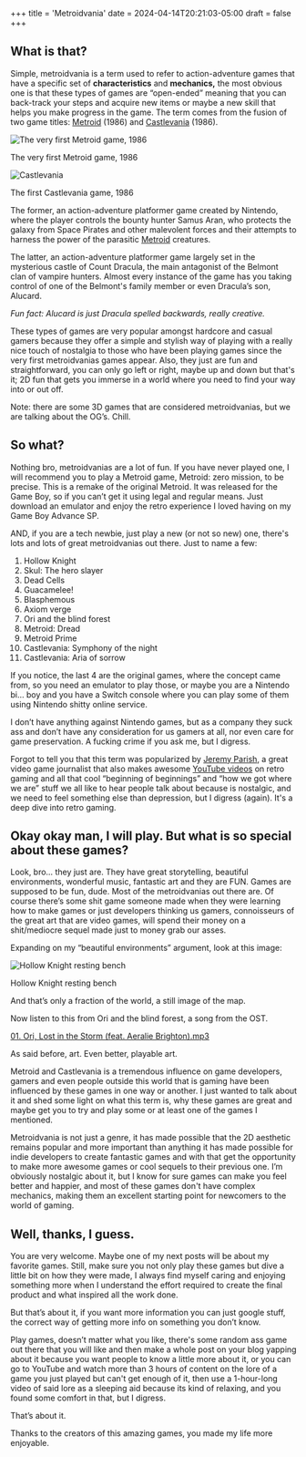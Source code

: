 +++
title = 'Metroidvania'
date = 2024-04-14T20:21:03-05:00
draft = false
+++

## What is that?

Simple, metroidvania is a term used to refer to action-adventure games that have a specific set of **characteristics** and **mechanics,** the most obvious one is that these types of games are “open-ended” meaning that you can back-track your steps and acquire new items or maybe a new skill that helps you make progress in the game. The term comes from the fusion of two game titles: [Metroid](https://www.metroidwiki.org/wiki/Main_Page) (1986) and [Castlevania](https://castlevania.neoseeker.com/wiki/Main_Page) (1986). 

![The very first Metroid game, 1986](/metroidvania/metroidnes.png)

The very first Metroid game, 1986

![Castlevania](/metroidvania/castlevanianes.png)

The first Castlevania game, 1986

The former, an action-adventure platformer game created by Nintendo, where the  player controls the bounty hunter Samus Aran, who protects the galaxy from Space Pirates and other malevolent forces and their attempts to harness the power of the parasitic [Metroid](https://www.metroidwiki.org/wiki/Metroid_(species)) creatures.

The latter, an action-adventure platformer game largely set in the mysterious castle of Count Dracula, the main antagonist of the Belmont clan of vampire hunters. Almost every instance of the game has you taking control of one of the Belmont's family member or even Dracula’s son, Alucard. 

*Fun fact: Alucard is just Dracula spelled backwards, really creative.*

These types of games are very popular amongst hardcore and casual gamers because they offer a simple and stylish way of playing with a really nice touch of nostalgia to those who have been playing games since the very first metroidvanias games appear. Also, they just are fun and straightforward, you can only go left or right, maybe up and down but that's it; 2D fun that gets you immerse in a world where you need to find your way into or out off. 

Note: there are some 3D games that are considered metroidvanias, but we are talking about the OG’s. Chill.

## So what?

Nothing bro, metroidvanias are a lot of fun. If you have never played one, I will recommend you to play a Metroid game, Metroid: zero mission, to be precise. This is a remake of the original Metroid. It was released for the Game Boy, so if you can’t get it using legal and regular means. Just download an emulator and enjoy the retro experience I loved having on my Game Boy Advance SP.

AND, if you are a tech newbie, just play a new (or not so new) one, there's lots and lots of great metroidvanias out there. Just to name a few: 

1. Hollow Knight
2. Skul: The hero slayer
3. Dead Cells
4. Guacamelee!
5. Blasphemous
6. Axiom verge
7. Ori and the blind forest 
8. Metroid: Dread
9. Metroid Prime
10. Castlevania: Symphony of the night 
11. Castlevania: Aria of sorrow

If you notice, the last 4 are the original games, where the concept came from, so you need an emulator to play those, or maybe you are a Nintendo bi… boy and you have a Switch console where you can play some of  them using Nintendo shitty online service. 

I don’t have anything against Nintendo games, but as a company they suck ass and don’t have any consideration for us gamers at all, nor even care for game preservation. A fucking crime if you ask me, but I digress.

Forgot to tell you that this term was popularized by [Jeremy Parish](https://bsky.app/profile/jparish.bsky.social), a great video game journalist that also makes awesome [YouTube videos](https://www.youtube.com/channel/UCrIttXi0WgLXHI1poCk0D6g) on retro gaming and all that cool “beginning of beginnings” and “how we got where we are” stuff we all like to hear people talk about because is nostalgic, and we need to feel something else than depression, but I digress (again). It's a deep dive into retro gaming. 

## Okay okay man, I will play. But what is so special about these games?

Look, bro… they just are. They have great storytelling, beautiful environments, wonderful music, fantastic art and they are FUN. Games are supposed to be fun, dude. Most of the metroidvanias out there are. Of course there’s some shit game someone made when they were learning how to make games or just developers thinking us gamers, connoisseurs of the great art that are video games, will spend their money on a shit/mediocre sequel made just to money grab our asses.

Expanding on my “beautiful environments” argument, look at this image:

![Hollow Knight resting bench](/metroidvania/restingbench.png)

Hollow Knight resting bench

And that’s only a fraction of the world, a still image of the map.

Now listen to this from Ori and the blind forest, a song from the OST.

[01. Ori, Lost in the Storm (feat. Aeralie Brighton).mp3](/metroidvania/01._Ori_Lost_in_the_Storm_(feat._Aeralie_Brighton).mp3)

As said before, art. Even better, playable art.

Metroid and Castlevania is a tremendous influence on game developers, gamers and even people outside this world that is gaming have been influenced by these games in one way or another. I just wanted to talk about it and shed some light on what this term is, why these games are great and maybe get you to try and play some or at least one of the games I mentioned. 

Metroidvania is not just a genre, it has made possible that the 2D aesthetic remains popular and more important than anything it has made possible for indie developers to create fantastic games and with that get the opportunity to make more awesome games or cool sequels to their previous one. I’m obviously nostalgic about it, but I know for sure games can make you feel better and happier, and most of these games don't have complex mechanics, making them an excellent starting point for newcomers to the world of gaming.

## Well, thanks, I guess.

You are very welcome. Maybe one of my next posts will be about my favorite games. Still, make sure you not only play these games but dive a little bit on how they were made, I always find myself caring and enjoying something more when I understand the effort required to create the final product and what inspired all the work done.

But that’s about it, if you want more information you can just google stuff, the correct way of getting more info on something you don’t know. 

Play games, doesn’t matter what you like, there's some random ass game out there that you will like and then make a whole post on your blog yapping about it because you want people to know a little more about it, or you can go to YouTube and watch more than 3 hours of content on the lore of a game you just played but can't get enough of it, then use a 1-hour-long video of said lore as a sleeping aid because its kind of relaxing, and you found some comfort in that, but I digress.

That’s about it. 

Thanks to the creators of this amazing games, you made my life more enjoyable.

